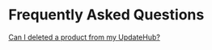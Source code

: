 # Frequently Asked Questions

[Can I deleted a product from my UpdateHub?](../faq/answers/answers.md)

